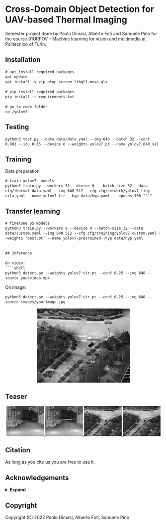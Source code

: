 #  Cross-Domain Object Detection for UAV-based Thermal Imaging

Semester project done by Paolo Dimasi, Alberto Foti and Samuele Pino for the course 01URPOV - Machine learning for vision and multimedia at Politecnico of Turin.

## Installation


``` shell
# apt install required packages
apt update
apt install -y zip htop screen libgl1-mesa-glx

# pip install required packages
pip install -r requirements.txt

# go to code folder
cd /yolov7
```

</details>

## Testing

``` shell
python3 test.py --data data/data.yaml --img 640 --batch 32 --conf 0.001 --iou 0.65 --device 0 --weights yolov7.pt --name yolov7_640_val
```




## Training

Data preparation


``` shell
# train yolov7  models
python3 train.py --workers 32 --device 0  --batch-size 32 --data cfg/thermal-data.yaml --img 640 512 --cfg cfg/network/yolov7-tiny-silu.yaml --name yolov7-tir --hyp data/hyp.yaml  --epochs 100 "''"

```

## Transfer learning

``` shell
# finetune p5 models
python3 train.py --workers 8 --device 0 --batch-size 32 --data data/custom.yaml --img 640 512 --cfg cfg/training/yolov7-custom.yaml --weights 'best.pt' --name yolov7-pretrained--hyp data/hyp.yaml


## Inference

On video:
``` shell
python3 detect.py --weights yolov7-tir.pt --conf 0.25 --img 640 --source yourvideo.mp4
```

On image:
``` shell
python3 detect.py --weights yolov7-tir.pt --conf 0.25 --img 640 --source images/yourimage.jpg
```

<div align="center">
    <a href="./">
        <img src="./images/uav_view_prediction.jpg" width="59%"/>
    </a>
</div>



## Teaser


<div align="center">
    <a href="./">
        <img src="./images/stree_view.jpg" width="24%"/>
    </a>
    <a href="./">
        <img src="./images/stree_view_prediction.jpg" width="24%"/>
    </a>
    <a href="./">
        <img src="./images/uav_view.jpg" width="24%"/>
    </a>
    <a href="./">
        <img src="./images/uav_view_prediction.jpg" width="24%"/>
    </a>
</div>

## Citation
As long as you cite us  you are free to use it.

## Acknowledgements

<details><summary> <b>Expand</b> </summary>

* [https://github.com/WongKinYiu/yolov7](https://github.com/WongKinYiu/yolov7)
* [https://github.com/suojiashun/HIT-UAV-Infrared-Thermal-Dataset](https://github.com/suojiashun/HIT-UAV-Infrared-Thermal-Dataset)



</details>

## Copyright
Copyright (C) 2022  Paolo Dimasi, Alberto Foti, Samuele Pino
